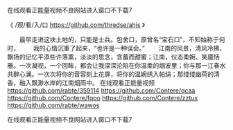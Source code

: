 
在线观看正能量视频不良网站进入窗口不下载7




《 /观/看/入/口 https://github.com/thredse/ahjs 》




　　最早走进这块土地的，只能是士兵。包舍口，原曾名“宝石口”，不知始称于何时，
　　我的心情沉重了起来，“也许是一种误会。”
　　江南的风景，清风冷拂，飘扬的记忆平添些许落寞，淡淡的思念，含蓄而甜蜜；江南，仪态柔婉、笑靥恬雅。一次凝视，一个回眸，都会让我深深沦陷在你温柔的烟波里；你与那一江春水共醉心澜。一次次将你的音容刻上花屏，将你的温婉绣入帕绢；那缕缕幽荷的清香，融入飘渺水岸的江南烟雨中。
在线观看正能量视频
https://github.com/rabte/359114
https://github.com/Contere/qcaa
https://github.com/Contere/fqoo
https://github.com/Contere/zztux
https://github.com/rabte/wawos





在线观看正能量视频不良网站进入窗口不下载7
